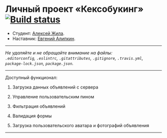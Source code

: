 # Личный проект «Кексобукинг» [![Build status][travis-image]][travis-url]

* Студент: [Алексей Жила](https://up.htmlacademy.ru/javascript/19/user/1168065).
* Наставник: [Евгений Алипкин](https://htmlacademy.ru/profile/ealipkin).

---

_Не удаляйте и не обращайте внимание на файлы:_<br>
_`.editorconfig`, `.eslintrc`, `.gitattributes`, `.gitignore`, `.travis.yml`, `package-lock.json`, `package.json`._

---

Доступный функционал:

1. Загрузка данных объявлений с сервера

2. Управление пользовательским пином

3. Фильтрация объявлений

4. Валидация формы

5. Загрузка пользовательского аватара и фотографий объявления

---

[travis-image]: https://travis-ci.com/htmlacademy-javascript/1168065-keksobooking-19.svg?branch=master
[travis-url]: https://travis-ci.com/htmlacademy-javascript/1168065-keksobooking-19
